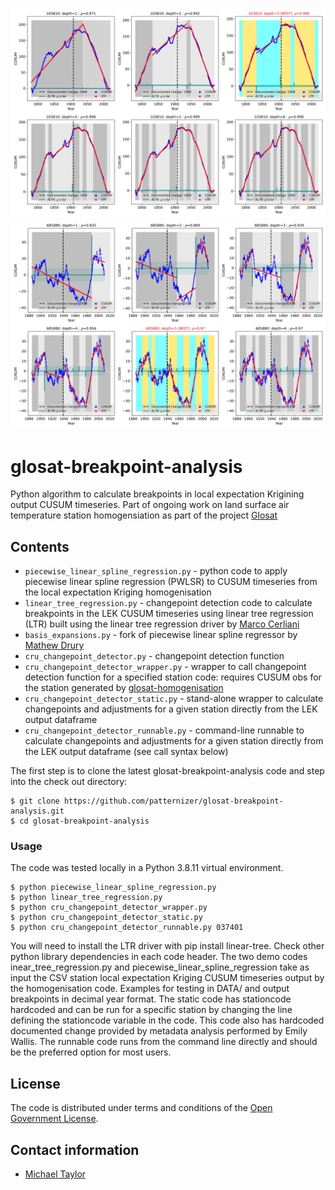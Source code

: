 ![image](https://github.com/patternizer/glosat-breakpoint-analysis/blob/main/103810-cusum-curve-linear-tree-loop.png)
![image](https://github.com/patternizer/glosat-breakpoint-analysis/blob/main/685880-cusum-curve-linear-tree-loop.png)

# glosat-breakpoint-analysis

Python algorithm to calculate breakpoints in local expectation Krigining output CUSUM timeseries. Part of ongoing work on land surface air temperature station homogensiation as part of the project [Glosat](www.glosat.org) 

## Contents

* `piecewise_linear_spline_regression.py` - python code to apply piecewise linear spline regression (PWLSR) to CUSUM timeseries from the local expectation Kriging homogenisation
* `linear_tree_regression.py` - changepoint detection code to calculate breakpoints in the LEK CUSUM timeseries using linear tree regression (LTR) built using the linear tree regression driver by [Marco Cerliani](https://github.com/cerlymarco/linear-tree)
* `basis_expansions.py` - fork of piecewise linear spline regressor by [Mathew Drury](https://github.com/madrury/basis-expansions)
* `cru_changepoint_detector.py` - changepoint detection function
* `cru_changepoint_detector_wrapper.py` - wrapper to call changepoint detection function for a specified station code: requires CUSUM obs for the station generated by [glosat-homogenisation](https://github.com/patternizer/glosat-homogenisation)
* `cru_changepoint_detector_static.py` - stand-alone wrapper to calculate changepoints and adjustments for a given station directly from the LEK output dataframe
* `cru_changepoint_detector_runnable.py` - command-line runnable to calculate changepoints and adjustments for a given station directly from the LEK output dataframe (see call syntax below)

The first step is to clone the latest glosat-breakpoint-analysis code and step into the check out directory: 

    $ git clone https://github.com/patternizer/glosat-breakpoint-analysis.git
    $ cd glosat-breakpoint-analysis

### Usage

The code was tested locally in a Python 3.8.11 virtual environment.

    $ python piecewise_linear_spline_regression.py
    $ python linear_tree_regression.py
    $ python cru_changepoint_detector_wrapper.py
    $ python cru_changepoint_detector_static.py
    $ python cru_changepoint_detector_runnable.py 037401

You will need to install the LTR driver with pip install linear-tree. Check other python library dependencies in each code header.
The two demo codes inear_tree_regression.py and piecewise_linear_spline_regression take as input the CSV station local expectation Kriging CUSUM timeseries output by the homogenisation code. Examples for testing in DATA/ and output breakpoints in decimal year format.
The static code has stationcode hardcoded and can be run for a specific station by changing the line defining the stationcode variable in the code. This code also has hardcoded documented change provided by metadata analysis performed by Emily Wallis.
The runnable code runs from the command line directly and should be the preferred option for most users.

## License

The code is distributed under terms and conditions of the [Open Government License](http://www.nationalarchives.gov.uk/doc/open-government-licence/version/3/).

## Contact information

* [Michael Taylor](michael.a.taylor@uea.ac.uk)



